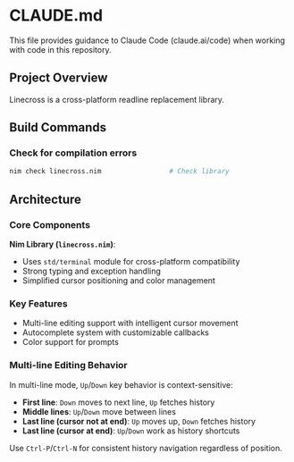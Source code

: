 # CLAUDE.md

This file provides guidance to Claude Code (claude.ai/code) when working with code in this repository.

## Project Overview

Linecross is a cross-platform readline replacement library.

## Build Commands

### Check for compilation errors
```bash
nim check linecross.nim                 # Check library
```

## Architecture

### Core Components

**Nim Library (`linecross.nim`)**:
- Uses `std/terminal` module for cross-platform compatibility
- Strong typing and exception handling
- Simplified cursor positioning and color management

### Key Features
- Multi-line editing support with intelligent cursor movement
- Autocomplete system with customizable callbacks
- Color support for prompts

### Multi-line Editing Behavior

In multi-line mode, `Up`/`Down` key behavior is context-sensitive:
- **First line**: `Down` moves to next line, `Up` fetches history
- **Middle lines**: `Up`/`Down` move between lines
- **Last line (cursor not at end)**: `Up` moves up, `Down` fetches history  
- **Last line (cursor at end)**: `Up`/`Down` work as history shortcuts

Use `Ctrl-P`/`Ctrl-N` for consistent history navigation regardless of position.

